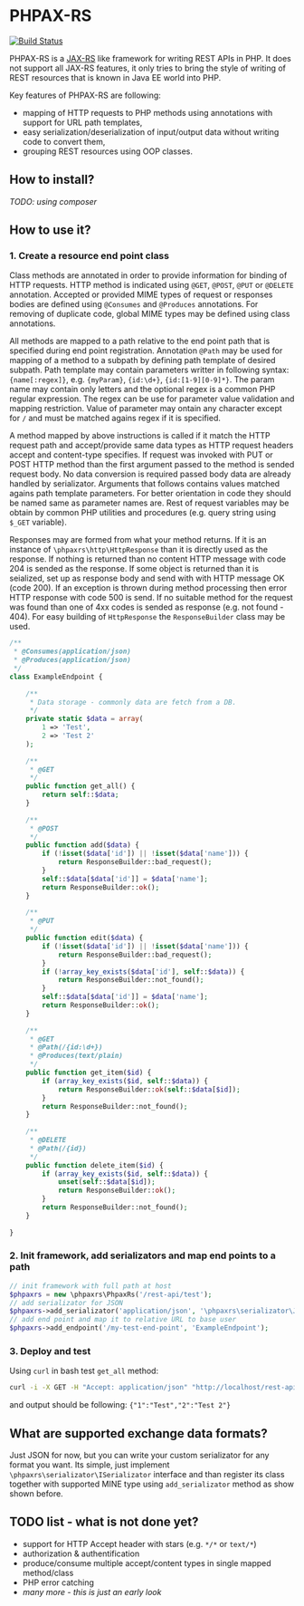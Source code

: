 PHPAX-RS
========

[![Build Status](https://api.travis-ci.org/freenetis/phpaxrs.svg?branch=master)](https://travis-ci.org/freenetis/phpaxrs)

PHPAX-RS is a [JAX-RS](https://jax-rs-spec.java.net/) like framework for writing REST APIs in PHP. It does not support all JAX-RS features, it only tries to bring the style of writing of REST resources that is known in Java EE world into PHP.

Key features of PHPAX-RS are following:
- mapping of HTTP requests to PHP methods using annotations with support for URL path templates,
- easy serialization/deserialization of input/output data without writing code to convert them,
- grouping REST resources using OOP classes.

## How to install?

*TODO: using composer*

## How to use it?

### 1. Create a resource end point class

Class methods are annotated in order to provide information for binding of HTTP requests. HTTP method is indicated using `@GET`, `@POST`, `@PUT` or `@DELETE` annotation. Accepted or provided MIME types of request or responses bodies are defined using `@Consumes` and `@Produces` annotations. For removing of duplicate code, global MIME types may be defined using class annotations.

All methods are mapped to a path relative to the end point path that is specified during end point registration. Annotation `@Path` may be used for mapping of a method to a subpath by defining path template of desired subpath. Path template may contain parameters writter in following syntax: `{name[:regex]}`, e.g. `{myParam}`, `{id:\d+}`, `{id:[1-9][0-9]*}`. The param name may contain only letters and the optional regex is a common PHP regular expression. The regex can be use for parameter value validation and mapping restriction. Value of parameter may ontain any character except for `/` and must be matched agains regex if it is specified.

A method mapped by above instructions is called if it match the HTTP request path and accept/provide same data types as HTTP request headers accept and content-type specifies. If request was invoked with PUT or POST HTTP method than the first argument passed to the method is sended request body. No data conversion is required passed body data are already handled by serializator. Arguments that follows contains values matched agains path template parameters. For better orientation in code they should be named same as parameter names are. Rest of request variables may be obtain by common PHP utilities and procedures (e.g. query string using `$_GET` variable).

Responses may are formed from what your method returns. If it is an instance of `\phpaxrs\http\HttpResponse` than it is directly used as the response. If nothing is returned than no content HTTP message with code 204 is sended as the response. If some object is returned than it is seialized, set up as response body and send with with HTTP message OK (code 200). If an exception is thrown during method processing then error HTTP response with code 500 is send. If no suitable method for the request was found than one of 4xx codes is sended as response (e.g. not found - 404).
For easy building of `HttpResponse` the `ResponseBuilder` class may be used.


```php
/**
 * @Consumes(application/json)
 * @Produces(application/json)
 */
class ExampleEndpoint {
    
    /**
     * Data storage - commonly data are fetch from a DB.
     */
    private static $data = array(
        1 => 'Test',
        2 => 'Test 2'
    );
    
    /**
     * @GET
     */
    public function get_all() {
        return self::$data;
    }
    
    /**
     * @POST
     */
    public function add($data) {
        if (!isset($data['id']) || !isset($data['name'])) {
            return ResponseBuilder::bad_request();
        }
        self::$data[$data['id']] = $data['name'];
        return ResponseBuilder::ok();
    }
    
    /**
     * @PUT
     */
    public function edit($data) {
        if (!isset($data['id']) || !isset($data['name'])) {
            return ResponseBuilder::bad_request();
        }
        if (!array_key_exists($data['id'], self::$data)) {
            return ResponseBuilder::not_found();
        }
        self::$data[$data['id']] = $data['name'];
        return ResponseBuilder::ok();
    }
    
    /**
     * @GET
     * @Path(/{id:\d+})
     * @Produces(text/plain)
     */
    public function get_item($id) {
        if (array_key_exists($id, self::$data)) {
            return ResponseBuilder::ok(self::$data[$id]);
        }
        return ResponseBuilder::not_found();
    }
    
    /**
     * @DELETE
     * @Path(/{id})
     */
    public function delete_item($id) {
        if (array_key_exists($id, self::$data)) {
            unset(self::$data[$id]);
            return ResponseBuilder::ok();
        }
        return ResponseBuilder::not_found();
    }
    
}
```

### 2. Init framework, add serializators and map end points to a path

```php
// init framework with full path at host
$phpaxrs = new \phpaxrs\PhpaxRs('/rest-api/test');
// add serializator for JSON
$phpaxrs->add_serializator('application/json', '\phpaxrs\serializator\JsonSerializator');
// add end point and map it to relative URL to base user
$phpaxrs->add_endpoint('/my-test-end-point', 'ExampleEndpoint');
```

### 3. Deploy and test

Using `curl` in bash test `get_all` method:
```bash
curl -i -X GET -H "Accept: application/json" "http://localhost/rest-api/test/my-test-end-point"
```
and output should be following:
`{"1":"Test","2":"Test 2"}`

## What are supported exchange data formats?

Just JSON for now, but you can write your custom serializator for any format you want. Its simple, just implement `\phpaxrs\serializator\ISerializator` interface and than register its class together with supported MINE type using `add_serializator` method as show shown before.

## TODO list - what is not done yet?

- support for HTTP Accept header with stars (e.g. `*/*` or `text/*`)
- authorization & authentification
- produce/consume multiple accept/content types in single mapped method/class
- PHP error catching
- *many more - this is just an early look*
